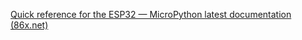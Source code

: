 [Quick reference for the ESP32 — MicroPython latest documentation (86x.net)](http://micropython.86x.net/en/latet/esp32/quickref.html)